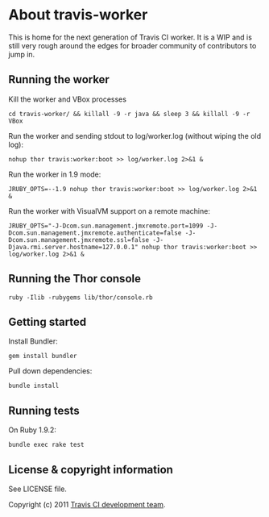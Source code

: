# About travis-worker #

This is home for the next generation of Travis CI worker. It is a WIP and is still very rough around the edges for broader community of contributors to jump in.

## Running the worker

Kill the worker and VBox processes

    cd travis-worker/ && killall -9 -r java && sleep 3 && killall -9 -r VBox

Run the worker and sending stdout to log/worker.log (without wiping the old log):

    nohup thor travis:worker:boot >> log/worker.log 2>&1 &

Run the worker in 1.9 mode:

    JRUBY_OPTS=--1.9 nohup thor travis:worker:boot >> log/worker.log 2>&1 &

Run the worker with VisualVM support on a remote machine:

    JRUBY_OPTS="-J-Dcom.sun.management.jmxremote.port=1099 -J-Dcom.sun.management.jmxremote.authenticate=false -J-Dcom.sun.management.jmxremote.ssl=false -J-Djava.rmi.server.hostname=127.0.0.1" nohup thor travis:worker:boot >> log/worker.log 2>&1 &




## Running the Thor console

    ruby -Ilib -rubygems lib/thor/console.rb

## Getting started ##

Install Bundler:

    gem install bundler

Pull down dependencies:

    bundle install

## Running tests ##

On Ruby 1.9.2:

    bundle exec rake test


## License & copyright information ##

See LICENSE file.

Copyright (c) 2011 [Travis CI development team](https://github.com/travis-ci).
